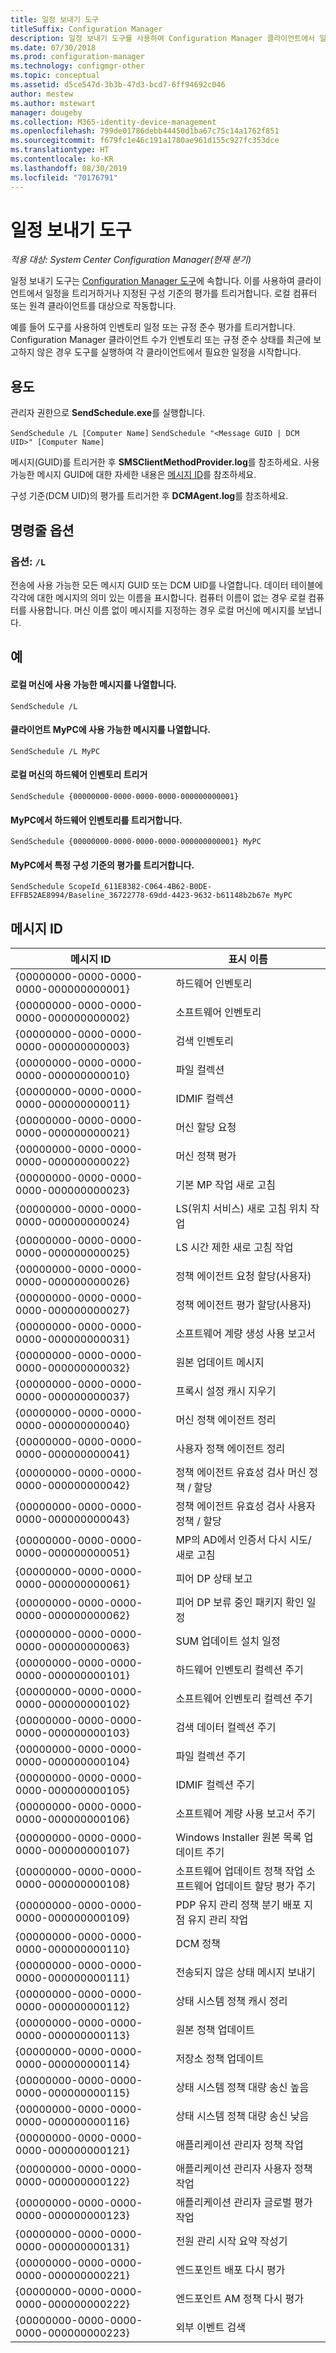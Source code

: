 ```yaml
---
title: 일정 보내기 도구
titleSuffix: Configuration Manager
description: 일정 보내기 도구를 사용하여 Configuration Manager 클라이언트에서 일정을 트리거합니다.
ms.date: 07/30/2018
ms.prod: configuration-manager
ms.technology: configmgr-other
ms.topic: conceptual
ms.assetid: d5ce547d-3b3b-47d3-bcd7-6ff94692c046
author: mestew
ms.author: mstewart
manager: dougeby
ms.collection: M365-identity-device-management
ms.openlocfilehash: 799de01786debb44450d1ba67c75c14a1762f851
ms.sourcegitcommit: f679fc1e46c191a1780ae961d155c927fc353dce
ms.translationtype: HT
ms.contentlocale: ko-KR
ms.lasthandoff: 08/30/2019
ms.locfileid: "70176791"
---
```

# <a name="send-schedule-tool"></a>일정 보내기 도구

*적용 대상: System Center Configuration Manager(현재 분기)*

일정 보내기 도구는 [Configuration Manager 도구](/sccm/core/support/tools)에 속합니다. 이를 사용하여 클라이언트에서 일정을 트리거하거나 지정된 구성 기준의 평가를 트리거합니다. 로컬 컴퓨터 또는 원격 클라이언트를 대상으로 작동합니다.  

예를 들어 도구를 사용하여 인벤토리 일정 또는 규정 준수 평가를 트리거합니다. Configuration Manager 클라이언트 수가 인벤토리 또는 규정 준수 상태를 최근에 보고하지 않은 경우 도구를 실행하여 각 클라이언트에서 필요한 일정을 시작합니다.



## <a name="usage"></a>용도

관리자 권한으로 **SendSchedule.exe**를 실행합니다. 

`SendSchedule /L [Computer Name]`
`SendSchedule "<Message GUID | DCM UID>" [Computer Name]` 

메시지(GUID)를 트리거한 후 **SMSClientMethodProvider.log**를 참조하세요. 사용 가능한 메시지 GUID에 대한 자세한 내용은 [메시지 ID](#bkmk_sendschedule-guids)를 참조하세요.

구성 기준(DCM UID)의 평가를 트리거한 후 **DCMAgent.log**를 참조하세요.



## <a name="command-line-options"></a>명령줄 옵션


### <a name="option-l"></a>옵션: `/L` 
전송에 사용 가능한 모든 메시지 GUID 또는 DCM UID를 나열합니다. 데이터 테이블에 각각에 대한 메시지의 의미 있는 이름을 표시합니다. 컴퓨터 이름이 없는 경우 로컬 컴퓨터를 사용합니다. 머신 이름 없이 메시지를 지정하는 경우 로컬 머신에 메시지를 보냅니다. 



## <a name="examples"></a>예

#### <a name="list-the-available-messages-on-the-local-machine"></a>로컬 머신에 사용 가능한 메시지를 나열합니다. 
`SendSchedule /L` 

#### <a name="list-the-available-messages-on-the-client-mypc"></a>클라이언트 MyPC에 사용 가능한 메시지를 나열합니다. 
`SendSchedule /L MyPC`

#### <a name="trigger-hardware-inventory-on-the-local-machine"></a>로컬 머신의 하드웨어 인벤토리 트리거
`SendSchedule {00000000-0000-0000-0000-000000000001}`

#### <a name="trigger-hardware-inventory-on-mypc"></a>MyPC에서 하드웨어 인벤토리를 트리거합니다. 
`SendSchedule {00000000-0000-0000-0000-000000000001} MyPC` 

#### <a name="trigger-the-evaluation-of-a-specific-configuration-baseline-on-mypc"></a>MyPC에서 특정 구성 기준의 평가를 트리거합니다. 
`SendSchedule ScopeId_611E8382-C064-4B62-B0DE-EFFB52AE8994/Baseline_36722778-69dd-4423-9632-b61148b2b67e MyPC` 



## <a name="bkmk_sendschedule-guids"></a> 메시지 ID

|메시지 ID  |표시 이름  |
|---------|---------|
|{00000000-0000-0000-0000-000000000001}|하드웨어 인벤토리|
|{00000000-0000-0000-0000-000000000002}|소프트웨어 인벤토리|
|{00000000-0000-0000-0000-000000000003}|검색 인벤토리|
|{00000000-0000-0000-0000-000000000010}|파일 컬렉션|
|{00000000-0000-0000-0000-000000000011}|IDMIF 컬렉션|
|{00000000-0000-0000-0000-000000000021}|머신 할당 요청|
|{00000000-0000-0000-0000-000000000022}|머신 정책 평가|
|{00000000-0000-0000-0000-000000000023}|기본 MP 작업 새로 고침|
|{00000000-0000-0000-0000-000000000024}|LS(위치 서비스) 새로 고침 위치 작업|
|{00000000-0000-0000-0000-000000000025}|LS 시간 제한 새로 고침 작업|
|{00000000-0000-0000-0000-000000000026}|정책 에이전트 요청 할당(사용자)|
|{00000000-0000-0000-0000-000000000027}|정책 에이전트 평가 할당(사용자)|
|{00000000-0000-0000-0000-000000000031}|소프트웨어 계량 생성 사용 보고서|
|{00000000-0000-0000-0000-000000000032}|원본 업데이트 메시지|
|{00000000-0000-0000-0000-000000000037}|프록시 설정 캐시 지우기|
|{00000000-0000-0000-0000-000000000040}|머신 정책 에이전트 정리|
|{00000000-0000-0000-0000-000000000041}|사용자 정책 에이전트 정리|
|{00000000-0000-0000-0000-000000000042}|정책 에이전트 유효성 검사 머신 정책 / 할당|
|{00000000-0000-0000-0000-000000000043}|정책 에이전트 유효성 검사 사용자 정책 / 할당|
|{00000000-0000-0000-0000-000000000051}|MP의 AD에서 인증서 다시 시도/새로 고침|
|{00000000-0000-0000-0000-000000000061}|피어 DP 상태 보고|
|{00000000-0000-0000-0000-000000000062}|피어 DP 보류 중인 패키지 확인 일정|
|{00000000-0000-0000-0000-000000000063}|SUM 업데이트 설치 일정|
|{00000000-0000-0000-0000-000000000101}|하드웨어 인벤토리 컬렉션 주기|
|{00000000-0000-0000-0000-000000000102}|소프트웨어 인벤토리 컬렉션 주기|
|{00000000-0000-0000-0000-000000000103}|검색 데이터 컬렉션 주기|
|{00000000-0000-0000-0000-000000000104}|파일 컬렉션 주기|
|{00000000-0000-0000-0000-000000000105}|IDMIF 컬렉션 주기|
|{00000000-0000-0000-0000-000000000106}|소프트웨어 계량 사용 보고서 주기|
|{00000000-0000-0000-0000-000000000107}|Windows Installer 원본 목록 업데이트 주기|
|{00000000-0000-0000-0000-000000000108}|소프트웨어 업데이트 정책 작업 소프트웨어 업데이트 할당 평가 주기|
|{00000000-0000-0000-0000-000000000109}|PDP 유지 관리 정책 분기 배포 지점 유지 관리 작업|
|{00000000-0000-0000-0000-000000000110}|DCM 정책|
|{00000000-0000-0000-0000-000000000111}|전송되지 않은 상태 메시지 보내기|
|{00000000-0000-0000-0000-000000000112}|상태 시스템 정책 캐시 정리|
|{00000000-0000-0000-0000-000000000113}|원본 정책 업데이트|
|{00000000-0000-0000-0000-000000000114}|저장소 정책 업데이트|
|{00000000-0000-0000-0000-000000000115}|상태 시스템 정책 대량 송신 높음|
|{00000000-0000-0000-0000-000000000116}|상태 시스템 정책 대량 송신 낮음|
|{00000000-0000-0000-0000-000000000121}|애플리케이션 관리자 정책 작업|
|{00000000-0000-0000-0000-000000000122}|애플리케이션 관리자 사용자 정책 작업|
|{00000000-0000-0000-0000-000000000123}|애플리케이션 관리자 글로벌 평가 작업|
|{00000000-0000-0000-0000-000000000131}|전원 관리 시작 요약 작성기|
|{00000000-0000-0000-0000-000000000221}|엔드포인트 배포 다시 평가|
|{00000000-0000-0000-0000-000000000222}|엔드포인트 AM 정책 다시 평가|
|{00000000-0000-0000-0000-000000000223}|외부 이벤트 검색|



